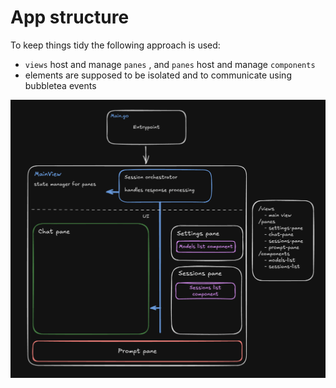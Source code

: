 # App structure

To keep things tidy the following approach is used:
  * `views` host and manage `panes` , and `panes` host and manage `components`
  * elements are supposed to be isolated and to communicate using bubbletea events

![application components scheme](./images/app-scheme.png "app-scheme")

